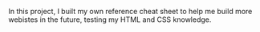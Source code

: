 In this project, I built my own reference cheat sheet to help me build more webistes in the future, testing my HTML and CSS knowledge.
